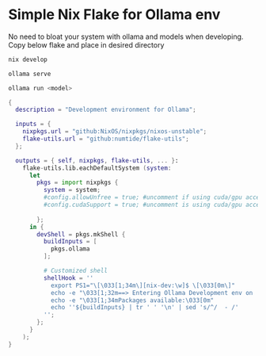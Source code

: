 # Simple Nix Flake for Ollama env

No need to bloat your system with ollama and models when developing. Copy below flake and place in desired directory

```bash
nix develop
```

```bash
ollama serve
```

```bash
ollama run <model>
```

```nix
{
  description = "Development environment for Ollama";

  inputs = {
    nixpkgs.url = "github:NixOS/nixpkgs/nixos-unstable";
    flake-utils.url = "github:numtide/flake-utils";
  };

  outputs = { self, nixpkgs, flake-utils, ... }:
    flake-utils.lib.eachDefaultSystem (system:
      let
        pkgs = import nixpkgs {
          system = system;
          #config.allowUnfree = true; #uncomment if using cuda/gpu acceleration
          #config.cudaSupport = true; #uncomment is using cuda/gpu acceleration
          
        };
      in {
        devShell = pkgs.mkShell {
          buildInputs = [
            pkgs.ollama
          ];

          # Customized shell
          shellHook = ''
            export PS1="\[\033[1;34m\][nix-dev:\w]$ \[\033[0m\]"
            echo -e "\033[1;32m==> Entering Ollama Development env on ''${system}\033[0m"
            echo -e "\033[1;34mPackages available:\033[0m"
            echo ''${buildInputs} | tr ' ' '\n' | sed 's/^/  - /'
          '';
        };
      }
    );
}
```